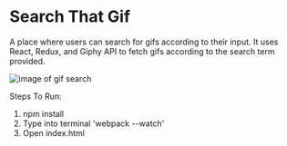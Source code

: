 # Search That Gif

A place where users can search for gifs according to their input. It uses React, Redux, and Giphy API to fetch gifs
according to the search term provided.

![image of gif search](assets/images/search-gif.gif)

Steps To Run:
1. npm install
2. Type into terminal 'webpack --watch'
3. Open index.html
